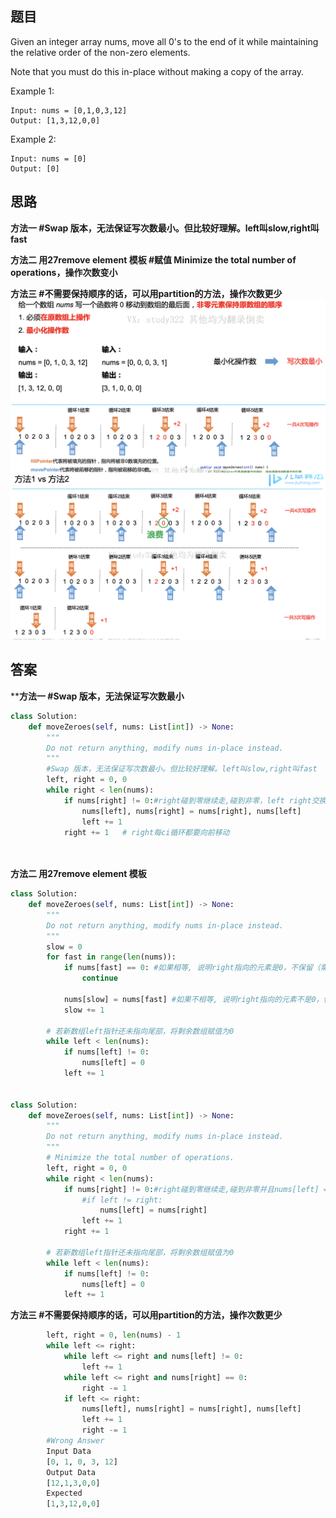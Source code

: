 ## 题目

Given an integer array nums, move all 0's to the end of it while maintaining the relative order of the non-zero elements.

Note that you must do this in-place without making a copy of the array.


Example 1:
```
Input: nums = [0,1,0,3,12]
Output: [1,3,12,0,0]
```
Example 2:
```
Input: nums = [0]
Output: [0]
```
## 思路
**方法一 #Swap 版本，无法保证写次数最小。但比较好理解。left叫slow,right叫fast**

**方法二 用27remove element 模板 #赋值 Minimize the total number of operations，操作次数变小**

**方法三 #不需要保持顺序的话，可以用partition的方法，操作次数更少**
![pre](https://github.com/SSRRBB/Leetcode/blob/main/Images/41.png)
![pre](https://github.com/SSRRBB/Leetcode/blob/main/Images/42.png)
![pre](https://github.com/SSRRBB/Leetcode/blob/main/Images/43.png)

## 答案
****方法一 #Swap 版本，无法保证写次数最小**
```python
class Solution:
    def moveZeroes(self, nums: List[int]) -> None:
        """
        Do not return anything, modify nums in-place instead.
        """
        #Swap 版本，无法保证写次数最小。但比较好理解。left叫slow,right叫fast
        left, right = 0, 0
        while right < len(nums):
            if nums[right] != 0:#right碰到零继续走,碰到非零，left right交换
                nums[left], nums[right] = nums[right], nums[left]
                left += 1
            right += 1   # right每ci循环都要向前移动 
            
        

```
**方法二 用27remove element 模板**
```python
class Solution:
    def moveZeroes(self, nums: List[int]) -> None:
        """
        Do not return anything, modify nums in-place instead.
        """
        slow = 0  
        for fast in range(len(nums)):
            if nums[fast] == 0: #如果相等, 说明right指向的元素是0，不保留（需要后移）
                continue
            
            nums[slow] = nums[fast] #如果不相等, 说明right指向的元素不是0，保留（不需要后移）:把right的值赋给left
            slow += 1
         
        # 若新数组left指针还未指向尾部，将剩余数组赋值为0
        while left < len(nums):
            if nums[left] != 0:
                nums[left] = 0
            left += 1
            
    
class Solution:
    def moveZeroes(self, nums: List[int]) -> None:
        """
        Do not return anything, modify nums in-place instead.
        """
        # Minimize the total number of operations.
        left, right = 0, 0
        while right < len(nums):
            if nums[right] != 0:#right碰到零继续走,碰到非零并且nums[left] = ！nums[right], 将来right的值给right
                #if left != right:
                    nums[left] = nums[right]
                left += 1
            right += 1
            
        # 若新数组left指针还未指向尾部，将剩余数组赋值为0
        while left < len(nums):
            if nums[left] != 0:
                nums[left] = 0
            left += 1

```
**方法三 #不需要保持顺序的话，可以用partition的方法，操作次数更少**
```python
        left, right = 0, len(nums) - 1
        while left <= right:
            while left <= right and nums[left] != 0:
                left += 1
            while left <= right and nums[right] == 0:
                right -= 1       
            if left <= right:
                nums[left], nums[right] = nums[right], nums[left]
                left += 1
                right -= 1
        #Wrong Answer
        Input Data
        [0, 1, 0, 3, 12]
        Output Data
        [12,1,3,0,0]
        Expected
        [1,3,12,0,0]
 ```
